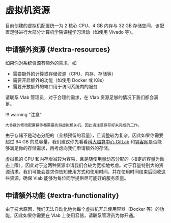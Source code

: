 # 虚拟机资源

目前创建的虚拟机配置统一为 2 核心 CPU、4 GB 内存与 32 GB 存储空间，该配置足够进行大部分计算机学院课程学习活动（如使用 Vivado 等）。

## 申请额外资源 {#extra-resources}

如果你对系统资源有额外的需求，如

- 需要额外的计算或存储资源（CPU、内存、存储等）
- 需要开启额外的功能（如使用 Docker 或 K8s）
- 需要开放额外的端口用于访问系统内的服务

请联系 Vlab 管理员，对于合理的需求，在 Vlab 资源足够的情况下我们都会满足。

!!! warning "注意"

    大多数的修改配置操作都需要先将虚拟机关机，因此请注意保存好未完成的工作。

由于存储不是动态分配的（全额预留的容量），且调整较为复杂，因此如果你需要超过 64 GB 的总容量，我们建议你先看看[科大超算中心 GitLab](https://git.ustc.edu.cn/) 和[睿客网](https://rec.ustc.edu.cn/)是否能够满足你的存储需求，再考虑向我们申请额外的存储。

虚拟机的 CPU 和内存增减较为容易，且是随使用量动态分配的（指定的容量为动态上限），因此对于这两种资源申请我们会较为宽松地考虑。对于容量特别大的资源请求，我们可能会要求你告知使用方式和使用时间，并在使用时间结束后回收这些资源，确保 Vlab 能够为每位同学提供尽可能好的服务质量。

## 申请额外功能 {#extra-functionality}

由于技术原因，我们无法自动化地为每个虚拟机开启使用容器（Docker 等）的功能，因此如果你需要在 Vlab 上使用容器，请联系管理员为你开通。
